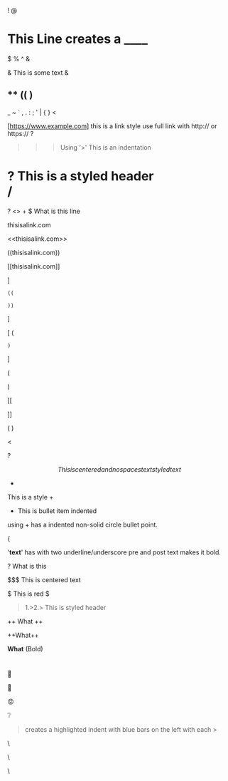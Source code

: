 !
@

# This Line creates a ____  

$
%
^
&

&
This is some text
& 

**
((
)
-
_
~
`
,
.
:
;
'
|
{
}
<

[https://www.example.com]  this is a link style use full link with http:// or https:// ?

>   

>>> Using '>' This is an indentation

? This is a styled header 
\
/
=
?
<>
+
$ What is this line

thisisalink.com

<<thisisalink.com>>

((thisisalink.com))

[[thisisalink.com]]

]

    ((

    ))
]

[
    (

    )
]

(
    
)



[[


]]


(          ) 

>
<

?  

$$
This is centered and no spaces text styled text
$$

+
This is a style
+

+ This is bullet item indented

using <tab>+ has a indented non-solid circle bullet point.  

{

'__text__' has with two underline/underscore pre and post text makes it bold.


?  What is this



$$$  This is centered text

$
This is red
$

>1.>2.> This is styled header

++ What ++

++What++

__What__ (Bold)

# 

🚫

🚫

😡

❔

> creates a highlighted indent with blue bars on the left with each > 

\\

\\

\

